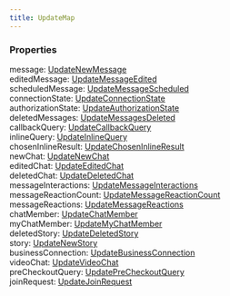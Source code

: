 ```yaml
---
title: UpdateMap
---
```


### Properties

<div class="flex flex-col gap-3"><div><div class="flex gap-2"><div class="font-mono"><span class="font-bold">message</span><span class="opacity-50">:</span> <a href="/gh/types/updatenewmessage"  >UpdateNewMessage</a></div></div></div><div><div class="flex gap-2"><div class="font-mono"><span class="font-bold">editedMessage</span><span class="opacity-50">:</span> <a href="/gh/types/updatemessageedited"  >UpdateMessageEdited</a></div></div></div><div><div class="flex gap-2"><div class="font-mono"><span class="font-bold">scheduledMessage</span><span class="opacity-50">:</span> <a href="/gh/types/updatemessagescheduled"  >UpdateMessageScheduled</a></div></div></div><div><div class="flex gap-2"><div class="font-mono"><span class="font-bold">connectionState</span><span class="opacity-50">:</span> <a href="/gh/types/updateconnectionstate"  >UpdateConnectionState</a></div></div></div><div><div class="flex gap-2"><div class="font-mono"><span class="font-bold">authorizationState</span><span class="opacity-50">:</span> <a href="/gh/types/updateauthorizationstate"  >UpdateAuthorizationState</a></div></div></div><div><div class="flex gap-2"><div class="font-mono"><span class="font-bold">deletedMessages</span><span class="opacity-50">:</span> <a href="/gh/types/updatemessagesdeleted"  >UpdateMessagesDeleted</a></div></div></div><div><div class="flex gap-2"><div class="font-mono"><span class="font-bold">callbackQuery</span><span class="opacity-50">:</span> <a href="/gh/types/updatecallbackquery"  >UpdateCallbackQuery</a></div></div></div><div><div class="flex gap-2"><div class="font-mono"><span class="font-bold">inlineQuery</span><span class="opacity-50">:</span> <a href="/gh/types/updateinlinequery"  >UpdateInlineQuery</a></div></div></div><div><div class="flex gap-2"><div class="font-mono"><span class="font-bold">chosenInlineResult</span><span class="opacity-50">:</span> <a href="/gh/types/updatechoseninlineresult"  >UpdateChosenInlineResult</a></div></div></div><div><div class="flex gap-2"><div class="font-mono"><span class="font-bold">newChat</span><span class="opacity-50">:</span> <a href="/gh/types/updatenewchat"  >UpdateNewChat</a></div></div></div><div><div class="flex gap-2"><div class="font-mono"><span class="font-bold">editedChat</span><span class="opacity-50">:</span> <a href="/gh/types/updateeditedchat"  >UpdateEditedChat</a></div></div></div><div><div class="flex gap-2"><div class="font-mono"><span class="font-bold">deletedChat</span><span class="opacity-50">:</span> <a href="/gh/types/updatedeletedchat"  >UpdateDeletedChat</a></div></div></div><div><div class="flex gap-2"><div class="font-mono"><span class="font-bold">messageInteractions</span><span class="opacity-50">:</span> <a href="/gh/types/updatemessageinteractions"  >UpdateMessageInteractions</a></div></div></div><div><div class="flex gap-2"><div class="font-mono"><span class="font-bold">messageReactionCount</span><span class="opacity-50">:</span> <a href="/gh/types/updatemessagereactioncount"  >UpdateMessageReactionCount</a></div></div></div><div><div class="flex gap-2"><div class="font-mono"><span class="font-bold">messageReactions</span><span class="opacity-50">:</span> <a href="/gh/types/updatemessagereactions"  >UpdateMessageReactions</a></div></div></div><div><div class="flex gap-2"><div class="font-mono"><span class="font-bold">chatMember</span><span class="opacity-50">:</span> <a href="/gh/types/updatechatmember"  >UpdateChatMember</a></div></div></div><div><div class="flex gap-2"><div class="font-mono"><span class="font-bold">myChatMember</span><span class="opacity-50">:</span> <a href="/gh/types/updatemychatmember"  >UpdateMyChatMember</a></div></div></div><div><div class="flex gap-2"><div class="font-mono"><span class="font-bold">deletedStory</span><span class="opacity-50">:</span> <a href="/gh/types/updatedeletedstory"  >UpdateDeletedStory</a></div></div></div><div><div class="flex gap-2"><div class="font-mono"><span class="font-bold">story</span><span class="opacity-50">:</span> <a href="/gh/types/updatenewstory"  >UpdateNewStory</a></div></div></div><div><div class="flex gap-2"><div class="font-mono"><span class="font-bold">businessConnection</span><span class="opacity-50">:</span> <a href="/gh/types/updatebusinessconnection"  >UpdateBusinessConnection</a></div></div></div><div><div class="flex gap-2"><div class="font-mono"><span class="font-bold">videoChat</span><span class="opacity-50">:</span> <a href="/gh/types/updatevideochat"  >UpdateVideoChat</a></div></div></div><div><div class="flex gap-2"><div class="font-mono"><span class="font-bold">preCheckoutQuery</span><span class="opacity-50">:</span> <a href="/gh/types/updateprecheckoutquery"  >UpdatePreCheckoutQuery</a></div></div></div><div><div class="flex gap-2"><div class="font-mono"><span class="font-bold">joinRequest</span><span class="opacity-50">:</span> <a href="/gh/types/updatejoinrequest"  >UpdateJoinRequest</a></div></div></div></div>

